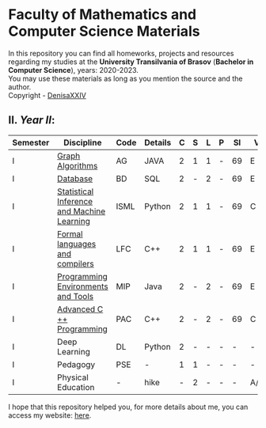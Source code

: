 # Faculty of Mathematics and Computer Science Materials

In this repository you can find all homeworks, projects and resources regarding my studies at the **University Transilvania of Brasov** (**Bachelor in Computer Science**), years: 2020-2023.<br>
You may use these materials as long as you mention the source and the author. <br>
Copyright - [DenisaXXIV](https://github.com/DenisaXXIV)

## II. *Year II*:

| Semester | Discipline                                            |   Code   | Details| C | S | L | P |  SI  | V | Credits |
|----------|-------------------------------------------------------|----------|--------|---|---|---|---|------|---|---------|
| I        |[Graph Algorithms](#)|AG |JAVA| 2 | 1 | 1 | - |  69  | E | 5 |
| I        |[Database](https://github.com/DenisaXXIV/FMI-UniTBv/tree/master/Year_2/Semester_I/BD-Database)|BD |SQL| 2 | - | 2 | - |  69  | E | 5 |
|I         |[Statistical Inference and Machine Learning ](#)|ISML |Python| 2 | 1 | 1 | - |  69  | C | 6 |
| I        |[Formal languages and compilers](https://github.com/DenisaXXIV/FMI-UniTBv/tree/master/Year_2/Semester_I/LFC-Formal%20languages%20and%20compilers)|LFC |C++| 2 | 1 | 1 | - |  69  | E | 5 |
| I        |[Programming Environments and Tools ](#)|MIP |Java| 2 | - | 2 | - |  69  | E | 5 |
| I        |[Advanced C ++ Programming  ](#)|PAC |C++| 2 | - | 2 | - |  69  | C | 5 |
| I        |Deep Learning|DL |Python| 2 | - | - | - |  -  | - | - |
| I        |Pedagogy |PSE |-| 1 | 1 | - | - |  -  | - | 5 |
| I        |Physical Education |- |hike | - | 2 | - | - |  -  | A/R | 2 |

I hope that this repository helped you, for more details about me, you can access my website: [here](https://denisa-vasile.info/).


